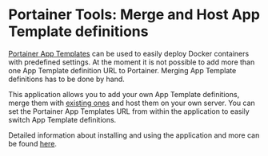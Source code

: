 # Portainer Tools: Merge and Host App Template definitions

[Portainer App Templates](https://documentation.portainer.io/v2.0/settings/apps/) can be used to easily deploy Docker containers with predefined settings. At the moment it is not possible to add more than one App Template definition URL to Portainer. Merging App Template definitions has to be done by hand.

This application allows you to add your own App Template definitions, merge them with [existing ones](https://www.technorabilia.com/portainer-app-templates-for-linuxserver-io-docker-containers/) and host them on your own server. You can set the Portainer App Templates URL from within the application to easily switch App Template definitions.

Detailed information about installing and using the application and more can be found [here](https://www.technorabilia.com/portainer-tools-merge-and-host-app-template-definitions/).
